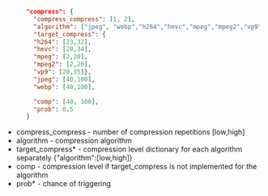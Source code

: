 ```json
      "compress": {
        "compress_compress": [1, 2],
        "algorithm": ["jpeg", "webp","h264","hevc","mpeg","mpeg2","vp9","jpeg","webp"],
        "target_compress": {
        "h264": [23,32],
        "hevc": [20,34],
        "mpeg": [2,20],
        "mpeg2": [2,20],
        "vp9": [20,35]},
        "jpeg": [40,100],
        "webp": [40,100],

        "comp": [40, 100],
        "prob": 0.5
      }
```
- compress_compress - number of compression repetitions [low,high]
- algorithm - compression algorithm
- target_compress* - compression level dictionary for each algorithm separately {"algorithm":[low,high]}
- comp - compression level if target_compress is not implemented for the algorithm
- prob* - chance of triggering
